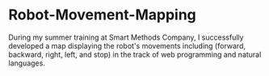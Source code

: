 # Robot-Movement-Mapping
During my summer training at Smart Methods Company, I successfully developed a map displaying the robot's movements including (forward, backward, right, left, and stop) in the track of web programming and natural languages.
